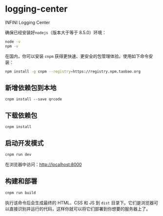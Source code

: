 # logging-center

INFINI Logging Center

确保已经安装好`nodejs`（版本大于等于 8.5.0）环境：
```sh
node -v
npm -v
```
在国内，你可以安装 `cnpm` 获得更快速、更安全的包管理体验。使用如下命令安装：
```sh
npm install -g cnpm --registry=https://registry.npm.taobao.org
```

## 新增依赖包到本地
```
cnpm install --save qrcode
```

## 下载依赖包
```
cnpm install
```

## 启动开发模式

```sh
cnpm run dev
```

在浏览器中访问：[http://localhost:8000](http://localhost:8000) 


## 构建和部署

```sh
cnpm run build
```

执行该命令后会生成最终的 HTML、CSS 和 JS 到 `dist` 目录下。它们是浏览器可以直接识别并运行的代码，这样你就可以将它们部署到你想要的服务器上了。
